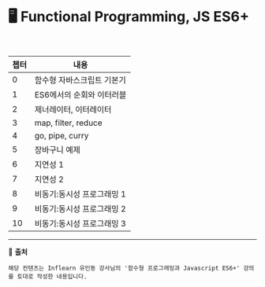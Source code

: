 # :desktop_computer: Functional Programming, JS ES6+

<br>

| 쳅터 | 내용                       |
| ---- | -------------------------- |
| 0    | 함수형 자바스크립트 기본기 |
| 1    | ES6에서의 순회와 이터러블  |
| 2    | 제너레이터, 이터레이터     |
| 3    | map, filter, reduce        |
| 4    | go, pipe, curry            |
| 5    | 장바구니 예제              |
| 6    | 지연성 1                   |
| 7    | 지연성 2                   |
| 8    | 비동기:동시성 프로그래밍 1 |
| 9    | 비동기:동시성 프로그래밍 2 |
| 10   | 비동기:동시성 프로그래밍 3 |

---

:book: <b>출처</b>

```
해당 컨텐츠는 Inflearn 유인동 강사님의 '함수형 프로그래밍과 Javascript ES6+' 강의를 토대로 작성한 내용입니다.
```

